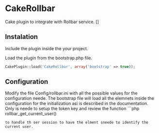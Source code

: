 CakeRollbar
===========

Cake plugin to integrate with Rollbar service. []

Instalation
-----------

Include the plugin inside the  your project.

Load the plugin from the bootstrap.php file.
```php
CakePlugin::load('CakeRollbar', array('bootstrap' => true));
```

Configuration
-------------

Modify the file Config/rollbar.ini with all the possible values for the configuration neede. The bootstrap file  will load all the elemnets inside the configuration for the initialization asi is described in the documentation.
Only is neede to setup the token key and review the function ```php
rollbar_get_current_user() 
```
to handle th ser session to have the elment sneede to identify the current user.
